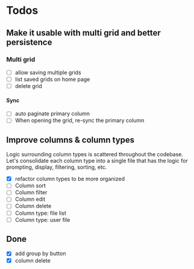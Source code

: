 # Todos

## Make it usable with multi grid and better persistence

### Multi grid

- [ ] allow saving multiple grids
- [ ] list saved grids on home page
- [ ] delete grid

#### Sync

- [ ] auto paginate primary column
- [ ] When opening the grid, re-sync the primary column

## Improve columns & column types

Logic surrounding column types is scattered throughout the codebase. Let's consolidate each column type into a single file that has the logic for prompting, display, filtering, sorting, etc.

- [x] refactor column types to be more organized
- [ ] Column sort
- [ ] Column filter
- [ ] Column edit
- [ ] Column delete
- [ ] Column type: file list
- [ ] Column type: user file

## Done

- [x] add group by button
- [x] column delete
